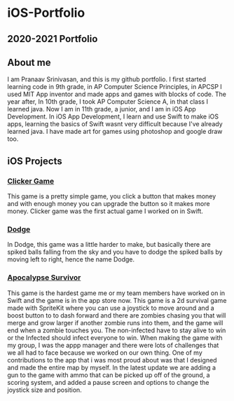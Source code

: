 # iOS-Portfolio
## 2020-2021 Portfolio

## About me
I am Pranaav Srinivasan, and this is my github portfolio. I first started learning code in 9th grade, in AP Computer Science Principles, in APCSP I used MIT App inventor and made apps and games with blocks of code. The year after, In 10th grade, I took AP Computer Science A, in that class I learned java. Now I am in 11th grade, a junior, and I am in iOS App Development. In iOS App Development, I learn and use Swift to make iOS apps, learning the basics of Swift wasnt very difficult because I've already learned java. I have made art for games using photoshop and google draw too.

## iOS Projects
### [Clicker Game](https://github.com/sarthyparty/clicker_game)
This game is a pretty simple game, you click a button that makes money and with enough money you can upgrade the button so it makes more money. Clicker game was the first actual game I worked on in Swift.

### [Dodge](https://github.com/sarthyparty/dodge)
In Dodge, this game was a little harder to make, but basically there are spiked balls falling from the sky and you have to dodge the spiked balls by moving left to right, hence the name Dodge. 

### [Apocalypse Survivor](https://github.com/sarthyparty/Infection-Tag)
This game is the hardest game me or my team members have worked on in Swift and the game is in the app store now. This game is a 2d survival game made with SpriteKit where you can use a joystick to move around and a boost button to to dash forward and there are zombies chasing you that will merge and grow larger if another zombie runs into them, and the game will end when a zombie touches you. The non-infected have to stay alive to win or the Infected should infect everyone to win. When making the game with my group, I was the appp manager and there were lots of challenges that we all had to face because we worked on our own thing. One of my contributions to the app that i was most proud about was that I designed and made the entire map by myself. In the latest update we are adding a gun to the game with ammo that can be picked up off of the ground, a scoring system, and added  a pause screen and options to change the joystick size and position.


